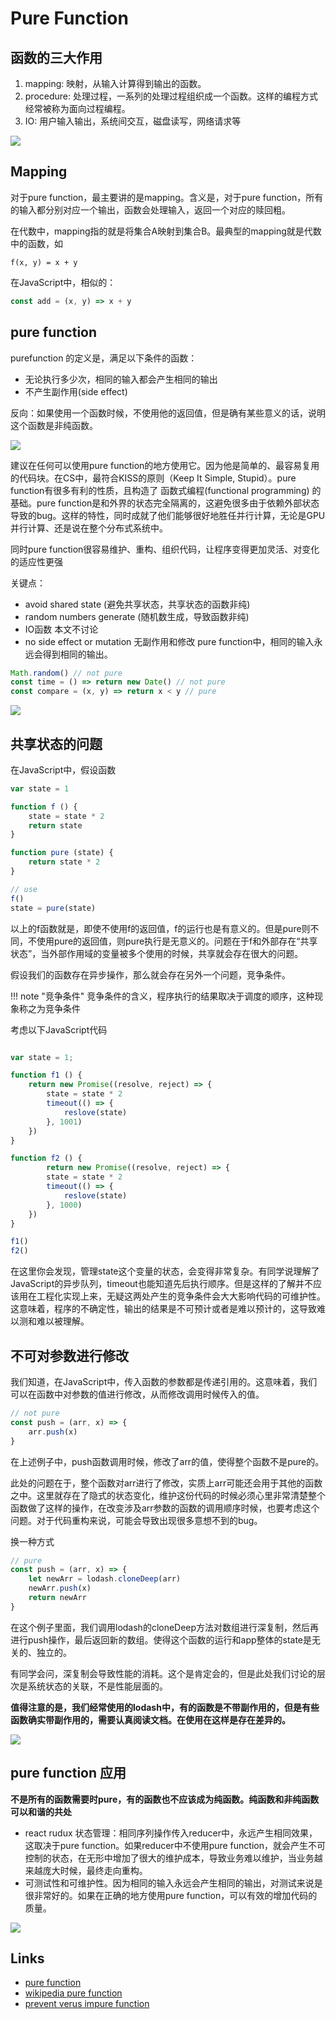 
# Pure Function

## 函数的三大作用

1. mapping: 映射，从输入计算得到输出的函数。
2. procedure: 处理过程，一系列的处理过程组织成一个函数。这样的编程方式经常被称为面向过程编程。
3. IO: 用户输入输出，系统间交互，磁盘读写，网络请求等

![](02-function.png)

## Mapping

对于pure function，最主要讲的是mapping。含义是，对于pure function，所有的输入都分别对应一个输出，函数会处理输入，返回一个对应的赎回粗。

在代数中，mapping指的就是将集合A映射到集合B。最典型的mapping就是代数中的函数，如

```
f(x, y) = x + y
```

在JavaScript中，相似的：

```js
const add = (x, y) => x + y
```


## pure function

purefunction 的定义是，满足以下条件的函数：

- 无论执行多少次，相同的输入都会产生相同的输出
- 不产生副作用(side effect)

反向：如果使用一个函数时候，不使用他的返回值，但是确有某些意义的话，说明这个函数是非纯函数。

![](03-pure-function.png)

建议在任何可以使用pure function的地方使用它。因为他是简单的、最容易复用的代码块。在CS中，最符合KISS的原则（Keep It Simple, Stupid）。pure function有很多有利的性质，且构造了 函数式编程(functional programming) 的基础。pure function是和外界的状态完全隔离的，这避免很多由于依赖外部状态导致的bug。这样的特性，同时成就了他们能够很好地胜任并行计算，无论是GPU并行计算、还是说在整个分布式系统中。

同时pure function很容易维护、重构、组织代码，让程序变得更加灵活、对变化的适应性更强

关键点：

- avoid shared state (避免共享状态，共享状态的函数非纯)
- random numbers generate (随机数生成，导致函数非纯)
- IO函数 本文不讨论
-  no side effect or mutation 无副作用和修改
pure function中，相同的输入永远会得到相同的输出。

```js
Math.random() // not pure
const time = () => return new Date() // not pure
const compare = (x, y) => return x < y // pure
```

![](05-pure-function-de1.jpg)


## 共享状态的问题

在JavaScript中，假设函数

```js
var state = 1

function f () {
    state = state * 2
    return state
}

function pure (state) {
	return state * 2
}

// use
f()
state = pure(state)
```

以上的f函数就是，即使不使用f的返回值，f的运行也是有意义的。但是pure则不同，不使用pure的返回值，则pure执行是无意义的。问题在于f和外部存在“共享状态”，当外部作用域的变量被多个使用的时候，共享就会存在很大的问题。

假设我们的函数存在异步操作，那么就会存在另外一个问题，竞争条件。

!!! note "竞争条件"
    竞争条件的含义，程序执行的结果取决于调度的顺序，这种现象称之为竞争条件

考虑以下JavaScript代码

```js

var state = 1;

function f1 () {
    return new Promise((resolve, reject) => {
		state = state * 2
		timeout(() => {
			reslove(state)
		}, 1001)
	})
}

function f2 () {
	    return new Promise((resolve, reject) => {
		state = state * 2
		timeout(() => {
			reslove(state)
		}, 1000)
	})
}

f1()
f2()
```

在这里你会发现，管理state这个变量的状态，会变得非常复杂。有同学说理解了JavaScript的异步队列，timeout也能知道先后执行顺序。但是这样的了解并不应该用在工程化实现上来，无疑这两处产生的竞争条件会大大影响代码的可维护性。这意味着，程序的不确定性，输出的结果是不可预计或者是难以预计的，这导致难以测和难以被理解。

## 不可对参数进行修改

我们知道，在JavaScript中，传入函数的参数都是传递引用的。这意味着，我们可以在函数中对参数的值进行修改，从而修改调用时候传入的值。

```js
// not pure
const push = (arr, x) => {
	arr.push(x)
}
```

在上述例子中，push函数调用时候，修改了arr的值，使得整个函数不是pure的。

此处的问题在于，整个函数对arr进行了修改，实质上arr可能还会用于其他的函数之中。这里就存在了隐式的状态变化，维护这份代码的时候必须心里非常清楚整个函数做了这样的操作，在改变涉及arr参数的函数的调用顺序时候，也要考虑这个问题。对于代码重构来说，可能会导致出现很多意想不到的bug。

换一种方式

```js
// pure
const push = (arr, x) => {
	let newArr = lodash.cloneDeep(arr)
	newArr.push(x)
	return newArr
} 
```

在这个例子里面，我们调用lodash的cloneDeep方法对数组进行深复制，然后再进行push操作，最后返回新的数组。使得这个函数的运行和app整体的state是无关的、独立的。

有同学会问，深复制会导致性能的消耗。这个是肯定会的，但是此处我们讨论的层次是系统状态的关联，不是性能层面的。

**值得注意的是，我们经常使用的lodash中，有的函数是不带副作用的，但是有些函数确实带副作用的，需要认真阅读文档。在使用在这样是存在差异的。**

![](01-lodash-diff.png)

## pure function 应用

**不是所有的函数需要时pure，有的函数也不应该成为纯函数。纯函数和非纯函数可以和谐的共处**

- react rudux 状态管理：相同序列操作传入reducer中，永远产生相同效果，这取决于pure function。如果reducer中不使用pure function，就会产生不可控制的状态，在无形中增加了很大的维护成本，导致业务难以维护，当业务越来越庞大时候，最终走向重构。
- 可测试性和可维护性。因为相同的输入永远会产生相同的输出，对测试来说是很非常好的。如果在正确的地方使用pure function，可以有效的增加代码的质量。

![](04-pure-function-app1.png)

## Links

- [pure function](https://medium.com/javascript-scene/master-the-javascript-interview-what-is-a-pure-function-d1c076bec976)
- [wikipedia pure function](https://en.wikipedia.org/wiki/Pure_function)
- [prevent verus impure function](https://toddmotto.com/pure-versus-impure-functions)
